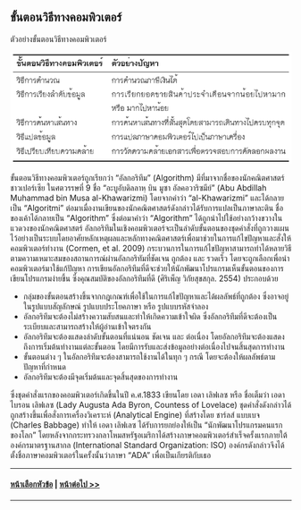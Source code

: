 
## ขั้นตอนวิธีทางคอมพิวเตอร์

ตัวอย่างขั้นตอนวิธีทางคอมพิวเตอร์

<img src=img/0200-1.png>

ขั้นตอนวิธีทางคอมพิวเตอร์ถูกเรียกว่า “อัลกอริทึม” (Algorithm) มีที่มาจากชื่อของนักคณิตศาสตร์ชาวเปอร์เซีย ในศตวรรษที่ 9 ชื่อ “อะบูอับดิลลาหฺ บิน มูซา อัลคอวาริซมีย์” (Abu Abdillah Muhammad bin Musa al-Khawarizmi) โดยจากคำว่า “al-Khawarizmi” และได้กลายเป็น “Algoritmi” ต่อมาเมื่องานเขียนของนักคณิตศาสตร์ดังกล่าวได้รับการแปลเป็นภาษาละติน ชื่อของเค้าได้กลายเป็น “Algorithm” ซึ่งต่อมาคำว่า “Algorithm” ได้ถูกนำไปใช้อย่างกว้างขวางในแวดวงของนักคณิตศาสตร์ อัลกอริทึมในเชิงคอมพิวเตอร์จะเป็นลำดับขั้นตอนของชุดคำสั่งที่ถูกวางแผนไว้อย่างเป็นระบบโดยอาศัยหลักเหตุผลและหลักทางคณิตศาสตร์เพื่อมาช่วยในการแก้ไขปัญหาและสั่งให้คอมพิวเตอร์ทำงาน (Cormen, et al. 2009) กระบวนการในการแก้ไขปัญหาสามารถทำได้หลายวิธีตามความเหมาะสมของสถานการณ์ผ่านอัลกอริทัมที่ชัดเจน ถูกต้อง และ รวดเร็ว โดยจะถูกเลือกเพื่อนำคอมพิวเตอร์มาใช้แก้ปัญหา การเขียนอัลกอริทึมที่ดีจะช่วยให้นักพัฒนาโปรแกรมเห็นขั้นตอนของการเขียนโปรแกรมง่ายขึ้น ซึ่งคุณสมบัติของอัลกอริทึมที่ดี (ศิริเพ็ญ วิกัยสุขสกุล. 2554) ประกอบด้วย
* กลุ่มของขั้นตอนสร้างขึ้นจากกฎเกณฑ์เพื่อใช้ในการแก้ไขปัญหาและได้ผลลัพธ์ที่ถูกต้อง ซึ่งอาจอยู่ในรูปแบบสัญลักษณ์ รูปแบบประโยคภาษา หรือ รูปแบบรหัสจำลอง
* อัลกอริทึมจะต้องไม่สร้างความสับสนและทำให้เกิดความเข้าใจผิด ซึ่งอัลกอริทึมที่ดีจะต้องเป็นระเบียบและสามารถสร้างให้ผู้อ่านเข้าใจตรงกัน 
* อัลกอริทึมจะต้องแสดงลำดับขั้นตอนที่แน่นอน ชัดเจน และ ต่อเนื่อง โดยอัลกอริทึมจะต้องแสดงถึงการเริ่มต้นทำงานแต่ละขั้นตอน โดยมีการรับและส่งข้อมูลอย่างต่อเนื่องไปจนสิ้นสุดการทำงาน 
* ขั้นตอนต่าง ๆ ในอัลกอริทึมจะต้องสามารถใช้งานได้ในทุก ๆ กรณี โดยจะต้องให้ผลลัพธ์ตามปัญหาที่กำหนด
* อัลกอริทึมจะต้องมีจุดเริ่มต้นและจุดสิ้นสุดของการทำงาน 

ซึ่งชุดคำสั่งแรกของคอมพิวเตอร์เกิดขึ้นในปี ค.ศ.1833 เขียนโดย เอดา เลิฟเลซ หรือ ชื่อเต็มว่า เอดา ไบรอน เลิฟเลซ (Lady Augusta Ada Byron, Countess of Lovelace) ชุดคำสั่งดังกล่าวได้ถูกสร้างขึ้นเพื่อสั่งการเครื่องวิเคราะห์ (Analytical Engine) ที่สร้างโดย ชาร์ลส์ แบบเบจ (Charles Babbage) ทำให้ เอดา เลิฟเลซ ได้รับการยกย่องให้เป็น “นักพัฒนาโปรแกรมคนแรกของโลก” โดยหลังจากกระทรวงกลาโหมสหรัฐอเมริกาได้สร้างภาษาคอมพิวเตอร์สำเร็จครั้งแรกภายใต้องค์กรมาตรฐานสากล (International Standard Organization: ISO) องค์กรดังกล่าวจึงได้ตั้งชื่อภาษาคอมพิวเตอร์ในครั้งนั้นว่าภาษา “ADA” เพื่อเป็นเกียรติกับเธอ

---
#### [หน้าเลือกหัวข้อ](README.md) | [หน้าต่อไป >>](0202.md)
---
